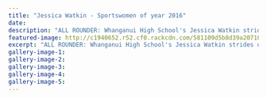 ```yaml
---
title: "Jessica Watkin - Sportswomen of year 2016"
date: 
description: "ALL ROUNDER: Whanganui High School's Jessica Watkin strides on the national cricket stage won her the Secondary School Sportswomen of the Year title last night, Wednesday 26 October 2016..."
featured-image: http://c1940652.r52.cf0.rackcdn.com/581109d5b8d39a20710030f6/Jess-Watkins-Sec-School-Sportswomen-2016.jpg
excerpt: "ALL ROUNDER: Whanganui High School's Jessica Watkin strides on the national cricket stage won her the Secondary School Sportswomen of the Year title last night."
gallery-image-1: 
gallery-image-2: 
gallery-image-3: 
gallery-image-4: 
gallery-image-5: 
---
```

